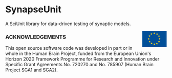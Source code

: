 # SynapseUnit
A SciUnit library for data-driven testing of synaptic models.

<div><img src="https://raw.githubusercontent.com/appukuttan-shailesh/SynapseUnit/master/eu_logo.jpg" alt="EU Logo" width="15%" align="right"></div>

### ACKNOWLEDGEMENTS
This open source software code was developed in part or in whole in the Human Brain Project, funded from the European Union's Horizon 2020 Framework Programme for Research and Innovation under Specific Grant Agreements No. 720270 and No. 785907 (Human Brain Project SGA1 and SGA2).

